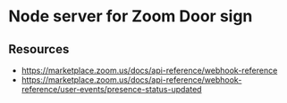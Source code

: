 # Node server for Zoom Door sign

## Resources

* https://marketplace.zoom.us/docs/api-reference/webhook-reference
* https://marketplace.zoom.us/docs/api-reference/webhook-reference/user-events/presence-status-updated

